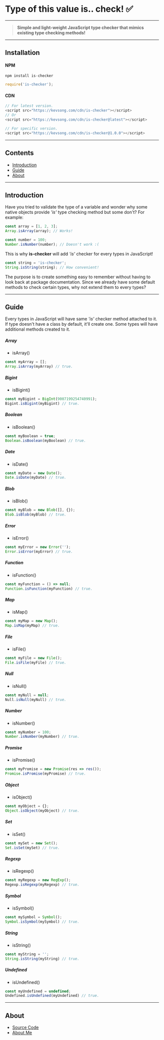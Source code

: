 <!-- <style>
   .guide-summary {
      font-weight: 600;
      font-size: 1.25em;
      cursor: pointer;
      width: max-content;
      user-select: none;
   }
   .guide-summary:hover {
      color: yellowgreen;
   }
   .sub-guide-summary {
      font-weight: 100;
      cursor: pointer;
      font-size: 1em;
   }
   /* .guide-method-name {
      font-weight: 400;
      cursor: pointer;
   } */
   .sub {
      margin-left: 16px;
      margin-bottom: 10px;
   }
   .code-example-box {
      border: 1px solid grey;
      cursor: text;
   }
</style> -->

# Type of this value is.. check! ✅
---

> **Simple and light-weight JavaScript type checker that mimics existing type checking methods!**
---

## Installation
#### NPM
```js
npm install is-checker
```
```js
require('is-checker');
```

#### CDN
```js
// For latest version.
<script src="https://kevsong.com/cdn/is-checker"></script>
// Or
<script src="https://kevsong.com/cdn/is-checker@latest"></script>

// For specific version.
<script src="https://kevsong.com/cdn/is-checker@1.0.0"></script>
```
---

## Contents
- [Introduction](#introduction)
- [Guide](#guide)
- [About](#about)

---

<div id="introduction"></div>

## Introduction

Have you tried to validate the type of a variable and wonder why some native objects provide *'is'* type checking method but some don't? For example: 

```js
const array = [1, 2, 3];
Array.isArray(array); // Works!

const number = 100;
Number.isNumber(number); // Doesn't work :(
```

This is why **is-checker** will add *'is'* checker for every types in JavaScript!

```js
const string = 'is-checker';
String.isString(string); // How convenient!
```

The purpose is to create something easy to remember without having to look back at package documentation. Since we already have some default methods to check certain types, why not extend them to every types?

---

<a name="guide"></a>

## Guide

Every types in JavaScript will have same *'is'* checker method attached to it. If type doesn't have a class by default, it'll create one. Some types will have additional methods created to it.


<!-- <details>
   <summary class="guide-summary">Array</summary>
      <div class="sub">
         <details>
            <summary class="sub-guide-summary">
               <span class="guide-method-name">isArray()</span>
            </summary>
            <pre class="code-example-box">
const myArray = [];
Array.isArray(myArray) // true.</pre>
         </details>
         <span class="guide-method-desc"></span>
      </div>
</details>
<details>
   <summary class="guide-summary">Bigint</summary>
      <div class="sub">
         <details>
            <summary class="sub-guide-summary">
               <span class="guide-method-name">isBigint()</span>
            </summary>
            <pre class="code-example-box">
const myBigint = BigInt(9007199254740991);
Bigint.isBigint(myBigint) // true.</pre>
         </details>
         <span class="guide-method-desc"></span>
      </div>
</details>

<details>
   <summary class="guide-summary">Error</summary>
      <div class="sub">
         <details>
            <summary class="sub-guide-summary">
               <span class="guide-method-name">isError()</span>
            </summary>
            <pre class="code-example-box">
const myError = new Error('error!');
Error.isError(myError) // true.</pre>
         </details>
         <span class="guide-method-desc"></span>
      </div>
</details>

<details>
   <summary class="guide-summary">Blob</summary>
      <div class="sub">
         <details>
            <summary class="sub-guide-summary">
               <span class="guide-method-name">isBlob()</span>
            </summary>
            <pre class="code-example-box">
const myBlob = new Blob([], {});
Blob.isBlob(myBlob) // true.</pre>
         </details>
         <span class="guide-method-desc"></span>
      </div>
</details>

<details>
   <summary class="guide-summary">Date</summary>
      <div class="sub">
         <details>
            <summary class="sub-guide-summary">
               <span class="guide-method-name">isDate()</span>
            </summary>
            <pre class="code-example-box">
const myDate = new Date();
Date.isDate(myDate) // true.</pre>
         </details>
         <span class="guide-method-desc"></span>
      </div>
</details>

<details>
   <summary class="guide-summary">File</summary>
      <div class="sub">
         <details>
            <summary class="sub-guide-summary">
               <span class="guide-method-name">isFile()</span>
            </summary>
            <pre class="code-example-box">
const myFile = new File();
File.isFile(myFile) // true.</pre>
         </details>
         <span class="guide-method-desc"></span>
      </div>
</details>

<details>
   <summary class="guide-summary">Boolean</summary>
      <div class="sub">
         <details>
            <summary class="sub-guide-summary">
               <span class="guide-method-name">isBoolean()</span>
            </summary>
            <pre class="code-example-box">
const myBoolean = true;
Boolean.isBoolean(myBoolean) // true.</pre>
         </details>
         <span class="guide-method-desc"></span>
      </div>
</details>

<details>
   <summary class="guide-summary">Map</summary>
      <div class="sub">
         <details>
            <summary class="sub-guide-summary">
               <span class="guide-method-name">isMap()</span>
            </summary>
            <pre class="code-example-box">
const myMap = new Map();
Map.isMap(myMap) // true.</pre>
         </details>
         <span class="guide-method-desc"></span>
      </div>
</details>

<details>
   <summary class="guide-summary">Function</summary>
      <div class="sub">
         <details>
            <summary class="sub-guide-summary">
               <span class="guide-method-name">isFunction()</span>
            </summary>
            <pre class="code-example-box">
const myFunction = () => null;
Function.isFunction(myFunction) // true.</pre>
         </details>
         <span class="guide-method-desc"></span>
      </div>
</details>

<details>
   <summary class="guide-summary">Null</summary>
      <div class="sub">
         <details>
            <summary class="sub-guide-summary">
               <span class="guide-method-name">isNull()</span>
            </summary>
            <pre class="code-example-box">
const myNull = null;
Null.isNull(myNull) // true.</pre>
         </details>
         <span class="guide-method-desc"></span>
      </div>
</details>

<details>
   <summary class="guide-summary">Number</summary>
      <div class="sub">
         <details>
            <summary class="sub-guide-summary">
               <span class="guide-method-name">isNumber()</span>
            </summary>
            <pre class="code-example-box">
const myNumber = 100;
Number.isNumber(myNumber) // true.</pre>
         </details>
         <span class="guide-method-desc"></span>
      </div>
</details>

<details>
   <summary class="guide-summary">Object</summary>
      <div class="sub">
         <details>
            <summary class="sub-guide-summary">
               <span class="guide-method-name">isObject()</span>
            </summary>
            <pre class="code-example-box">
const myObject = {};
Object.isObject(myObject) // true.</pre>
         </details>
         <span class="guide-method-desc"></span>
      </div>
</details>

<details>
   <summary class="guide-summary">Promise</summary>
      <div class="sub">
         <details>
            <summary class="sub-guide-summary">
               <span class="guide-method-name">isPromise()</span>
            </summary>
            <pre class="code-example-box">
const myPromise = new Promise( res => res());
Promise.isPromise(myPromise) // true.</pre>
         </details>
         <span class="guide-method-desc"></span>
      </div>
</details>

<details>
   <summary class="guide-summary">String</summary>
      <div class="sub">
         <details>
            <summary class="sub-guide-summary">
               <span class="guide-method-name">isString()</span>
            </summary>
            <pre class="code-example-box">
const myString = '';
String.isString(myString) // true.</pre>
         </details>
         <span class="guide-method-desc"></span>
      </div>
</details>

<details>
   <summary class="guide-summary">Set</summary>
      <div class="sub">
         <details>
            <summary class="sub-guide-summary">
               <span class="guide-method-name">isSet()</span>
            </summary>
            <pre class="code-example-box">
const mySet = new Set();
Set.isSet(mySet) // true.</pre>
         </details>
         <span class="guide-method-desc"></span>
      </div>
</details>

<details>
   <summary class="guide-summary">Symbol</summary>
      <div class="sub">
         <details>
            <summary class="sub-guide-summary">
               <span class="guide-method-name">isSymbol()</span>
            </summary>
            <pre class="code-example-box">
const mySymbol = Symbol();
Symbol.isSymbol(mySymbol) // true.</pre>
         </details>
         <span class="guide-method-desc"></span>
      </div>
</details>

<details>
   <summary class="guide-summary">Regexp</summary>
      <div class="sub">
         <details>
            <summary class="sub-guide-summary">
               <span class="guide-method-name">isRegexp()</span>
            </summary>
            <pre class="code-example-box">
const myRegexp = new RegExp();
Regexp.isRegexp(myRegexp) // true.</pre>
         </details>
         <span class="guide-method-desc"></span>
      </div>
</details>

<details>
   <summary class="guide-summary">Undefined</summary>
      <div class="sub">
         <details>
            <summary class="sub-guide-summary">
               <span class="guide-method-name">isUndefined()</span>
            </summary>
            <pre class="code-example-box">
const myUndefined = undefined;
Undefined.isUndefined(myUndefined) // true.</pre>
         </details>
         <span class="guide-method-desc"></span>
      </div>
</details> -->

##### Array
- isArray()
```js
const myArray = [];
Array.isArray(myArray) // true.
```

##### Bigint
- isBigint()
```js
const myBigint = BigInt(9007199254740991);
Bigint.isBigint(myBigint) // true.
```

##### Boolean
- isBoolean()
```js
const myBoolean = true;
Boolean.isBoolean(myBoolean) // true.
```

##### Date
- isDate()
```js
const myDate = new Date();
Date.isDate(myDate) // true.
```

##### Blob
- isBlob()
```js
const myBlob = new Blob([], {});
Blob.isBlob(myBlob) // true.
```

##### Error
- isError()
```js
const myError = new Error('');
Error.isError(myError) // true.
```

##### Function
- isFunction()
```js
const myFunction = () => null;
Function.isFunction(myFunction) // true.
```

##### Map
- isMap()
```js
const myMap = new Map();
Map.isMap(myMap) // true.
```

##### File
- isFile()
```js
const myFile = new File();
File.isFile(myFile) // true.
```

##### Null
- isNull()
```js
const myNull = null;
Null.isNull(myNull) // true.
```

##### Number
- isNumber()
```js
const myNumber = 100;
Number.isNumber(myNumber) // true.
```

##### Promise
- isPromise()
```js
const myPromise = new Promise(res => res());
Promise.isPromise(myPromise) // true.
```

##### Object
- isObject()
```js
const myObject = {};
Object.isObject(myObject) // true.
```

##### Set
- isSet()
```js
const mySet = new Set();
Set.isSet(mySet) // true.
```

##### Regexp
- isRegexp()
```js
const myRegexp = new RegExp();
Regexp.isRegexp(myRegexp) // true.
```

##### Symbol
- isSymbol()
```js
const mySymbol = Symbol();
Symbol.isSymbol(mySymbol) // true.
```

##### String
- isString()
```js
const myString = '';
String.isString(myString) // true.
```

##### Undefined
- isUndefined()
```js
const myUndefined = undefined;
Undefined.isUndefined(myUndefined) // true.
```

---

<a name="about"></a>

## About
- [Source Code](https://github.com/kevinmnm/is-checker)
- [About Me](https://kevsong.com/)